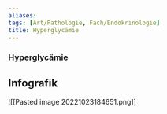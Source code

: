 ```yaml
---
aliases: 
tags: [Art/Pathologie, Fach/Endokrinologie]
title: Hyperglycämie
---
```

### Hyperglycämie


## Infografik
![[Pasted image 20221023184651.png]]